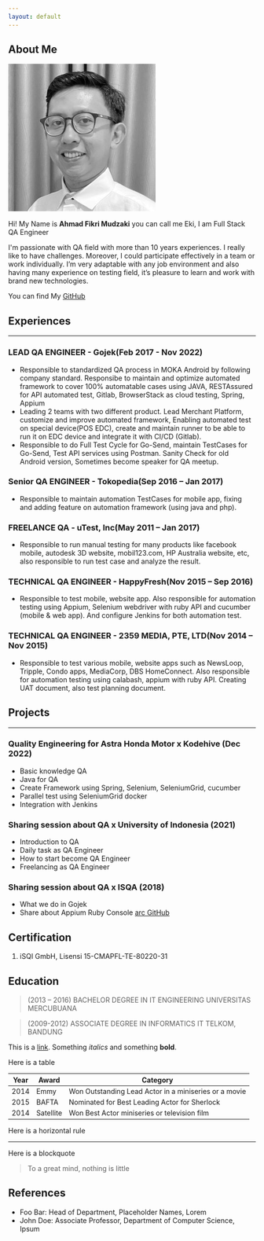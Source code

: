 ```yaml
---
layout: default
---
```


## About Me

<img class="profile-picture" src="ft.jpg">

Hi! My Name is **Ahmad Fikri Mudzaki** you can call me Eki, I am Full Stack QA Engineer

I'm passionate with QA field with more than 10 years experiences. I really like to have challenges. Moreover, I could participate effectively in a team or work individually. I’m very adaptable with any job environment and also having many experience on testing field, it’s pleasure to learn and work with brand new technologies.

You can find My [GitHub](https://github.com/ekimudzaki)

## Experiences
---

### LEAD QA ENGINEER - Gojek(Feb 2017 - Nov 2022)

* Responsible to standardized QA process in MOKA Android by following company standard. Responsibe to maintain and optimize automated framework to cover 100% automatable cases using JAVA, RESTAssured for API automated test, Gitlab, BrowserStack as cloud testing, Spring, Appium
* Leading 2 teams with two different product. Lead Merchant Platform, customize and improve automated framework, Enabling automated test on special device(POS EDC), create and maintain runner to be able to run it on EDC device and integrate it with CI/CD (Gitlab).
* Responsible to do Full Test Cycle for Go-Send, maintain TestCases for Go-Send, Test API services using Postman. Sanity Check for old Android version, Sometimes become speaker for QA meetup.

### Senior QA ENGINEER - Tokopedia(Sep 2016 – Jan 2017)

* Responsible to maintain automation TestCases for mobile app, fixing and adding feature on automation framework (using java and php).

### FREELANCE QA - uTest, Inc(May 2011 – Jan 2017)

* Responsible to run manual testing for many products like facebook mobile, autodesk 3D website, mobil123.com, HP Australia website, etc, also responsible to run test case and analyze the result. 
 
### TECHNICAL QA ENGINEER - HappyFresh(Nov 2015 – Sep 2016)

* Responsible to test mobile,  website app. Also responsible for automation testing using Appium, Selenium webdriver with ruby API and cucumber (mobile & web app). And configure Jenkins for both automation test.  

### TECHNICAL QA ENGINEER - 2359 MEDIA, PTE, LTD(Nov 2014 – Nov  2015)
                       
* Responsible to test various mobile,  website apps  such as NewsLoop, Tripple, Condo apps, MediaCorp, DBS HomeConnect. Also responsible for automation testing using calabash, appium with ruby API. Creating UAT document, also test planning document.  

## Projects
---

### Quality Engineering for Astra Honda Motor x Kodehive (Dec 2022)

* Basic knowledge QA
* Java for QA
* Create Framework using Spring, Selenium, SeleniumGrid, cucumber
* Parallel test using SeleniumGrid docker
* Integration with Jenkins

### Sharing session about QA x University of Indonesia (2021)

* Introduction to QA
* Daily task as QA Engineer
* How to start become QA Engineer
* Freelancing as QA Engineer 

### Sharing session about QA x ISQA (2018)

* What we do in Gojek
* Share about Appium Ruby Console [arc GitHub](https://github.com/appium/ruby_console)

## Certification

1. iSQI GmbH, Lisensi 15-CMAPFL-TE-80220-31

## Education
 
> (2013 – 2016)
> BACHELOR DEGREE IN IT ENGINEERING
> UNIVERSITAS MERCUBUANA

> (2009-2012)
> ASSOCIATE DEGREE IN INFORMATICS
>IT TELKOM, BANDUNG


This is a [link](http://google.com). Something *italics* and something **bold**.

Here is a table

Year | Award | Category
-----|-------|--------
2014 | Emmy  | Won Outstanding Lead Actor in a miniseries or a movie
2015 | BAFTA | Nominated for Best Leading Actor for Sherlock
2014 | Satellite | Won Best Actor miniseries or television film

Here is a horizontal rule

---

Here is a blockquote

> To a great mind, nothing is little

## References

* Foo Bar: Head of Department, Placeholder Names, Lorem
* John Doe: Associate Professor, Department of Computer Science, Ipsum
